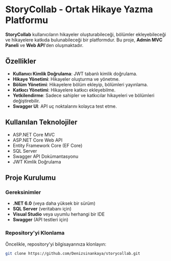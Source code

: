 # StoryCollab - Ortak Hikaye Yazma Platformu

**StoryCollab** kullanıcıların hikayeler oluşturabileceği, bölümler ekleyebileceği ve hikayelere katkıda bulunabileceği bir platformdur. Bu proje, **Admin MVC Paneli** ve **Web API**'den oluşmaktadır.

## **Özellikler**

- **Kullanıcı Kimlik Doğrulama**: JWT tabanlı kimlik doğrulama.
- **Hikaye Yönetimi**: Hikayeler oluşturma ve yönetme.
- **Bölüm Yönetimi**: Hikayelere bölüm ekleyip, bölümleri yayınlama.
- **Katkıcı Yönetimi**: Hikayelere katkıcı ekleyebilme.
- **Yetkilendirme**: Sadece sahipler ve katkıcılar hikayeleri ve bölümleri değiştirebilir.
- **Swagger UI**: API uç noktalarını kolayca test etme.

## **Kullanılan Teknolojiler**

- ASP.NET Core MVC
- ASP.NET Core Web API
- Entity Framework Core (EF Core)
- SQL Server
- Swagger API Dokümantasyonu
- JWT Kimlik Doğrulama

## **Proje Kurulumu**

### **Gereksinimler**

- **.NET 6.0** (veya daha yüksek bir sürüm)
- **SQL Server** (veritabanı için)
- **Visual Studio** veya uyumlu herhangi bir IDE
- **Swagger** (API testleri için)


### **Repository'yi Klonlama**

Öncelikle, repository'yi bilgisayarınıza klonlayın:

```bash
git clone https://github.com/Denizsinankaya/storycollab.git


